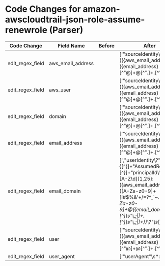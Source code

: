 # Code Changes for amazon-awscloudtrail-json-role-assume-renewrole (Parser)

| Code Change | Field Name | Before | After |
|-------------|------------|--------|-------|
| edit_regex_field | aws_email_address |  | ['"sourceIdentity\\?":\s*\\?"(({aws_email_address}({email_address}[^"@]+@[^"\.]+\.[^"]+))|({aws_user}({user}[\w\.\-\!\#\^\~]{1,40}\$?))(@({domain}[^@"]+))?)\\?"', ',"userIdentity\\?":.+?"IAMUser\\?".+?"userName\\?":\s*\\?"(({aws_email_address}({email_address}[^"@]+@[^"\.]+\.[^"]+))|({aws_user}({user}[\w\.\-\!\#\^\~]{1,40}\$?))(@({domain}[^@"]+))?)\\?"', ',"userIdentity\\?":.+?,"arn\\?":\s*\\?"arn:aws:sts::\d+:assumed-role\/({role}[^\/"]+)\/(AssumeRoleSession|((?![\w\-\.]{30,})(({aws_email_address}[^"@]+@[^"\.]+\.[^"]+)|({aws_user}[\w\.\-]{1,40}\$?)(@({domain}[^@"]+))?)))\\?"', ',"userIdentity\\?":\{[^\}]+"AssumedRole\\?"[^\}]+"principalId\\?":\s*\\?"[A-Z\d]{1,25}:({aws_email_address}([A-Za-z0-9]+[!#$%&\'+\/=?^_`~.\-])*[A-Za-z0-9]+@({email_domain}[^\]\s"\\,;\|]+\.[^\]\s"\\,;\|]+))\\?"\s*[,\]\}]', '\Wsuser=[^=]*?(({aws_email_address}({email_address}[^@=\s\/:]+@[^=\.\s\/:]+\.[^\s=\/:]+?))|({aws_user}({user}[\w\.\-\!\#\^\~]{1,40}\$?))(@[^=]+?)?)(\s+\w+=|\s*$)', '\\?"type\\?":\\?"IAMUser\\?"[^\}]+?"userName\\?":\s*\\?"(({aws_email_address}({email_address}[^"@]+@[^"\.]+\.[^"]+))|({aws_user}({user}[\w\.\-\!\#\^\~]{1,40}\$?))(@({domain}[^@"]+))?)\\?"', 'exa_json_path=$.userIdentity,exa_regex="type\\?":\\?"IAMUser\\?"[^\}]+?"userName\\?":\s*\\?"(({aws_email_address}({email_address}[^"@]+@[^"\.]+\.[^"]+))|({aws_user}({user}[\w\.\-\!\#\^\~]{1,40}\$?))(@({domain}[^@"]+))?)\\?"', 'exa_regex="userIdentity":.+?"arn":\s*"arn:aws:sts::\d+:assumed-role\/({role}[^\/"]+)\/(AssumeRoleSession|\d{19}"|((?![\w\-\.]{30,})(({aws_email_address}[^"@]+@[^"\.]+\.[^"\s]+)|({aws_user}[\w\.\-]{1,40}\$?)(@({domain}[^@"]+))?)))\\?'] |
| edit_regex_field | aws_user |  | ['"sourceIdentity\\?":\s*\\?"(({aws_email_address}({email_address}[^"@]+@[^"\.]+\.[^"]+))|({aws_user}({user}[\w\.\-\!\#\^\~]{1,40}\$?))(@({domain}[^@"]+))?)\\?"', ',"userIdentity\\?":.+?"IAMUser\\?".+?"userName\\?":\s*\\?"(({aws_email_address}({email_address}[^"@]+@[^"\.]+\.[^"]+))|({aws_user}({user}[\w\.\-\!\#\^\~]{1,40}\$?))(@({domain}[^@"]+))?)\\?"', ',"userIdentity\\?":.+?,"arn\\?":\s*\\?"arn:aws:sts::\d+:assumed-role\/({role}[^\/"]+)\/(AssumeRoleSession|((?![\w\-\.]{30,})(({aws_email_address}[^"@]+@[^"\.]+\.[^"]+)|({aws_user}[\w\.\-]{1,40}\$?)(@({domain}[^@"]+))?)))\\?"', ',"userIdentity\\?":\s*\{[^\}]+"type\\?":\s*\\?"({aws_user}({user}Root))\\?"', '\Wsuser=[^=]*?(({aws_email_address}({email_address}[^@=\s\/:]+@[^=\.\s\/:]+\.[^\s=\/:]+?))|({aws_user}({user}[\w\.\-\!\#\^\~]{1,40}\$?))(@[^=]+?)?)(\s+\w+=|\s*$)', '\\?"type\\?":\\?"IAMUser\\?"[^\}]+?"userName\\?":\s*\\?"(({aws_email_address}({email_address}[^"@]+@[^"\.]+\.[^"]+))|({aws_user}({user}[\w\.\-\!\#\^\~]{1,40}\$?))(@({domain}[^@"]+))?)\\?"', 'exa_json_path=$.userIdentity,exa_regex="type\\?":\\?"IAMUser\\?"[^\}]+?"userName\\?":\s*\\?"(({aws_email_address}({email_address}[^"@]+@[^"\.]+\.[^"]+))|({aws_user}({user}[\w\.\-\!\#\^\~]{1,40}\$?))(@({domain}[^@"]+))?)\\?"', 'exa_json_path=$.userIdentity.type,exa_regex=({aws_user}({user}Root))', 'exa_regex="userIdentity":.+?"arn":\s*"arn:aws:sts::\d+:assumed-role\/({role}[^\/"]+)\/(AssumeRoleSession|\d{19}"|((?![\w\-\.]{30,})(({aws_email_address}[^"@]+@[^"\.]+\.[^"\s]+)|({aws_user}[\w\.\-]{1,40}\$?)(@({domain}[^@"]+))?)))\\?'] |
| edit_regex_field | domain |  | ['"sourceIdentity\\?":\s*\\?"(({aws_email_address}({email_address}[^"@]+@[^"\.]+\.[^"]+))|({aws_user}({user}[\w\.\-\!\#\^\~]{1,40}\$?))(@({domain}[^@"]+))?)\\?"', ',"userIdentity\\?":.+?"IAMUser\\?".+?"userName\\?":\s*\\?"(({aws_email_address}({email_address}[^"@]+@[^"\.]+\.[^"]+))|({aws_user}({user}[\w\.\-\!\#\^\~]{1,40}\$?))(@({domain}[^@"]+))?)\\?"', ',"userIdentity\\?":.+?,"arn\\?":\s*\\?"arn:aws:sts::\d+:assumed-role\/({role}[^\/"]+)\/(AssumeRoleSession|((?![\w\-\.]{30,})(({aws_email_address}[^"@]+@[^"\.]+\.[^"]+)|({aws_user}[\w\.\-]{1,40}\$?)(@({domain}[^@"]+))?)))\\?"', '\\?"type\\?":\\?"IAMUser\\?"[^\}]+?"userName\\?":\s*\\?"(({aws_email_address}({email_address}[^"@]+@[^"\.]+\.[^"]+))|({aws_user}({user}[\w\.\-\!\#\^\~]{1,40}\$?))(@({domain}[^@"]+))?)\\?"', 'exa_json_path=$.userIdentity,exa_regex="type\\?":\\?"IAMUser\\?"[^\}]+?"userName\\?":\s*\\?"(({aws_email_address}({email_address}[^"@]+@[^"\.]+\.[^"]+))|({aws_user}({user}[\w\.\-\!\#\^\~]{1,40}\$?))(@({domain}[^@"]+))?)\\?"', 'exa_regex="userIdentity":.+?"arn":\s*"arn:aws:sts::\d+:assumed-role\/({role}[^\/"]+)\/(AssumeRoleSession|\d{19}"|((?![\w\-\.]{30,})(({aws_email_address}[^"@]+@[^"\.]+\.[^"\s]+)|({aws_user}[\w\.\-]{1,40}\$?)(@({domain}[^@"]+))?)))\\?'] |
| edit_regex_field | email_address |  | ['"sourceIdentity\\?":\s*\\?"(({aws_email_address}({email_address}[^"@]+@[^"\.]+\.[^"]+))|({aws_user}({user}[\w\.\-\!\#\^\~]{1,40}\$?))(@({domain}[^@"]+))?)\\?"', ',"userIdentity\\?":.+?"IAMUser\\?".+?"userName\\?":\s*\\?"(({aws_email_address}({email_address}[^"@]+@[^"\.]+\.[^"]+))|({aws_user}({user}[\w\.\-\!\#\^\~]{1,40}\$?))(@({domain}[^@"]+))?)\\?"', '\Wsuser=[^=]*?(({aws_email_address}({email_address}[^@=\s\/:]+@[^=\.\s\/:]+\.[^\s=\/:]+?))|({aws_user}({user}[\w\.\-\!\#\^\~]{1,40}\$?))(@[^=]+?)?)(\s+\w+=|\s*$)', '\\?"type\\?":\\?"IAMUser\\?"[^\}]+?"userName\\?":\s*\\?"(({aws_email_address}({email_address}[^"@]+@[^"\.]+\.[^"]+))|({aws_user}({user}[\w\.\-\!\#\^\~]{1,40}\$?))(@({domain}[^@"]+))?)\\?"', 'exa_json_path=$.userIdentity,exa_regex="type\\?":\\?"IAMUser\\?"[^\}]+?"userName\\?":\s*\\?"(({aws_email_address}({email_address}[^"@]+@[^"\.]+\.[^"]+))|({aws_user}({user}[\w\.\-\!\#\^\~]{1,40}\$?))(@({domain}[^@"]+))?)\\?"'] |
| edit_regex_field | email_domain |  | [',"userIdentity\\?":\{[^\}]+"AssumedRole\\?"[^\}]+"principalId\\?":\s*\\?"[A-Z\d]{1,25}:({aws_email_address}([A-Za-z0-9]+[!#$%&\'+\/=?^_`~.\-])*[A-Za-z0-9]+@({email_domain}[^\]\s"\\,;\|]+\.[^\]\s"\\,;\|]+))\\?"\s*[,\]\}]'] |
| edit_regex_field | user |  | ['"sourceIdentity\\?":\s*\\?"(({aws_email_address}({email_address}[^"@]+@[^"\.]+\.[^"]+))|({aws_user}({user}[\w\.\-\!\#\^\~]{1,40}\$?))(@({domain}[^@"]+))?)\\?"', ',"userIdentity\\?":.+?"IAMUser\\?".+?"userName\\?":\s*\\?"(({aws_email_address}({email_address}[^"@]+@[^"\.]+\.[^"]+))|({aws_user}({user}[\w\.\-\!\#\^\~]{1,40}\$?))(@({domain}[^@"]+))?)\\?"', ',"userIdentity\\?":\s*\{[^\}]+"type\\?":\s*\\?"({aws_user}({user}Root))\\?"', '\Wsuser=[^=]*?(({aws_email_address}({email_address}[^@=\s\/:]+@[^=\.\s\/:]+\.[^\s=\/:]+?))|({aws_user}({user}[\w\.\-\!\#\^\~]{1,40}\$?))(@[^=]+?)?)(\s+\w+=|\s*$)', '\\?"type\\?":\\?"IAMUser\\?"[^\}]+?"userName\\?":\s*\\?"(({aws_email_address}({email_address}[^"@]+@[^"\.]+\.[^"]+))|({aws_user}({user}[\w\.\-\!\#\^\~]{1,40}\$?))(@({domain}[^@"]+))?)\\?"', 'exa_json_path=$.userIdentity,exa_regex="type\\?":\\?"IAMUser\\?"[^\}]+?"userName\\?":\s*\\?"(({aws_email_address}({email_address}[^"@]+@[^"\.]+\.[^"]+))|({aws_user}({user}[\w\.\-\!\#\^\~]{1,40}\$?))(@({domain}[^@"]+))?)\\?"', 'exa_json_path=$.userIdentity.type,exa_regex=({aws_user}({user}Root))'] |
| edit_regex_field | user_agent |  | ['"userAgent"\s*:\s*"\[?(|({user_agent}[^"]+?))\]?"', 'exa_json_path=$..userAgent,exa_regex=\[?({user_agent}[^\]]+)\]?$'] |